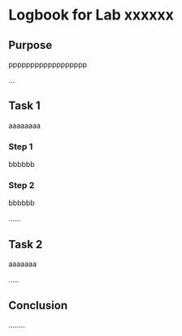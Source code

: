 # Logbook for Lab xxxxxx

## Purpose

pppppppppppppppppp

...

## Task 1

aaaaaaaa

###   Step 1

   bbbbbb

###   Step 2

   bbbbbb

......

## Task 2

aaaaaaa

.....

## Conclusion

........

